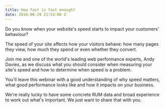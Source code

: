 ```yaml
---
title: How fast is fast enough?
date: 2016-06-29 21:53:00 Z
---
```


Do you know when your website's speed starts to impact your customers' behaviour?

The speed of your site affects how your visitors behave: how many pages they view, how much they spend or even whether they convert.

Join me and one of the world's leading web performance experts, Andy Davies, as we discuss what you should consider when measuring your site's speed and how to determine when speed is a problem.

You'll leave this webinar with a good understanding of why speed matters, what good performance looks like and how it impacts on your business.

We're really lucky to have some concrete RUM data and broad experience to work out what's important. We just want to share that with you.